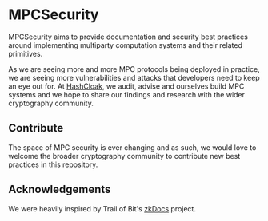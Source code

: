 # MPCSecurity

MPCSecurity aims to provide documentation and security best practices around implementing multiparty computation systems and their related primitives.

As we are seeing more and more MPC protocols being deployed in practice, we are seeing more vulnerabilities and attacks that developers need to keep an eye out for. At [HashCloak](https://hashcloak.com), we audit, advise and ourselves build MPC systems and we hope to share our findings and research with the wider cryptography community.

## Contribute

The space of MPC security is ever changing and as such, we would love to welcome the broader cryptography community to contribute new best practices in this repository.

## Acknowledgements
We were heavily inspired by Trail of Bit's [zkDocs](https://www.zkdocs.com/) project.
